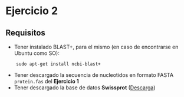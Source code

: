 # Ejercicio 2

## Requisitos

-   Tener instalado BLAST+, para el mismo (en caso de encontrarse en Ubuntu como SO):

```
    sudo apt-get install ncbi-blast+
```

-   Tener descargado la secuencia de nucleotidos en formato FASTA `protein.fas` del **Ejercicio 1**
-   Tener descargado la base de datos **Swissprot** ([Descarga](ftp://ftp.ncbi.nlm.nih.gov/blast/db/FASTA/swissprot.gz))